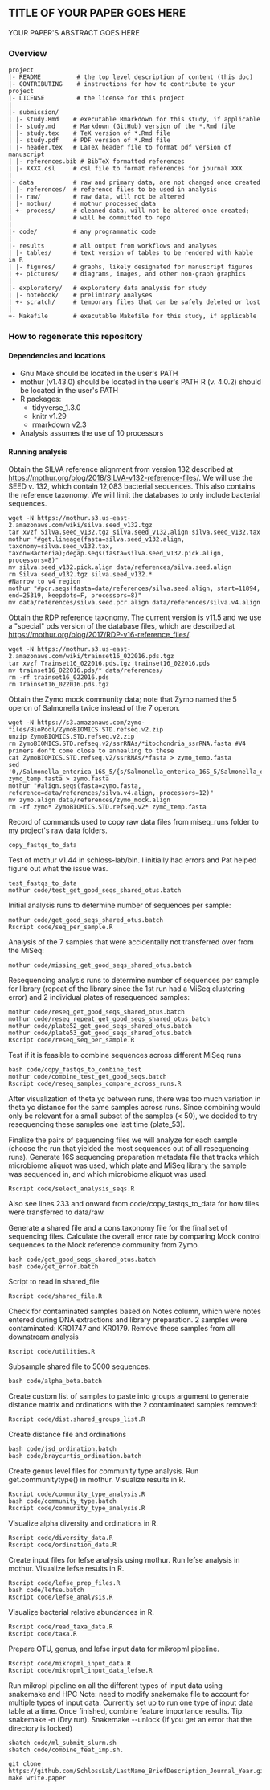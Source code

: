 
## TITLE OF YOUR PAPER GOES HERE

YOUR PAPER'S ABSTRACT GOES HERE




### Overview

	project
	|- README          # the top level description of content (this doc)
	|- CONTRIBUTING    # instructions for how to contribute to your project
	|- LICENSE         # the license for this project
	|
	|- submission/
	| |- study.Rmd    # executable Rmarkdown for this study, if applicable
	| |- study.md     # Markdown (GitHub) version of the *.Rmd file
	| |- study.tex    # TeX version of *.Rmd file
	| |- study.pdf    # PDF version of *.Rmd file
	| |- header.tex   # LaTeX header file to format pdf version of manuscript
	| |- references.bib # BibTeX formatted references
	| |- XXXX.csl     # csl file to format references for journal XXX
	|
	|- data           # raw and primary data, are not changed once created
	| |- references/  # reference files to be used in analysis
	| |- raw/         # raw data, will not be altered
	| |- mothur/      # mothur processed data
	| +- process/     # cleaned data, will not be altered once created;
	|                 # will be committed to repo
	|
	|- code/          # any programmatic code
	|
	|- results        # all output from workflows and analyses
	| |- tables/      # text version of tables to be rendered with kable in R
	| |- figures/     # graphs, likely designated for manuscript figures
	| +- pictures/    # diagrams, images, and other non-graph graphics
	|
	|- exploratory/   # exploratory data analysis for study
	| |- notebook/    # preliminary analyses
	| +- scratch/     # temporary files that can be safely deleted or lost
	|
	+- Makefile       # executable Makefile for this study, if applicable


### How to regenerate this repository

#### Dependencies and locations
* Gnu Make should be located in the user's PATH
* mothur (v1.43.0) should be located in the user's PATH
R (v. 4.0.2) should be located in the user's PATH
* R packages:
  * tidyverse_1.3.0
  * knitr v1.29
  * rmarkdown v2.3
* Analysis assumes the use of 10 processors


#### Running analysis
Obtain the SILVA reference alignment from version 132 described at https://mothur.org/blog/2018/SILVA-v132-reference-files/. We will use the SEED v. 132, which contain 12,083 bacterial sequences. This also contains the reference taxonomy. We will limit the databases to only include bacterial sequences.
```
wget -N https://mothur.s3.us-east-2.amazonaws.com/wiki/silva.seed_v132.tgz
tar xvzf Silva.seed_v132.tgz silva.seed_v132.align silva.seed_v132.tax
mothur "#get.lineage(fasta=silva.seed_v132.align, taxonomy=silva.seed_v132.tax, taxon=Bacteria);degap.seqs(fasta=silva.seed_v132.pick.align, processors=8)"
mv silva.seed_v132.pick.align data/references/silva.seed.align
rm Silva.seed_v132.tgz silva.seed_v132.*
#Narrow to v4 region
mothur "#pcr.seqs(fasta=data/references/silva.seed.align, start=11894, end=25319, keepdots=F, processors=8)"
mv data/references/silva.seed.pcr.align data/references/silva.v4.align
```
Obtain the RDP reference taxonomy. The current version is v11.5 and we use a "special" pds version of the database files, which are described at https://mothur.org/blog/2017/RDP-v16-reference_files/.
```
wget -N https://mothur.s3.us-east-2.amazonaws.com/wiki/trainset16_022016.pds.tgz
tar xvzf Trainset16_022016.pds.tgz trainset16_022016.pds
mv trainset16_022016.pds/* data/references/
rm -rf trainset16_022016.pds
rm Trainset16_022016.pds.tgz
```
Obtain the Zymo mock community data; note that Zymo named the 5 operon of Salmonella twice instead of the 7 operon.
```
wget -N https://s3.amazonaws.com/zymo-files/BioPool/ZymoBIOMICS.STD.refseq.v2.zip
unzip ZymoBIOMICS.STD.refseq.v2.zip
rm ZymoBIOMICS.STD.refseq.v2/ssrRNAs/*itochondria_ssrRNA.fasta #V4 primers don't come close to annealing to these
cat ZymoBIOMICS.STD.refseq.v2/ssrRNAs/*fasta > zymo_temp.fasta
sed '0,/Salmonella_enterica_16S_5/{s/Salmonella_enterica_16S_5/Salmonella_enterica_16S_7/}' zymo_temp.fasta > zymo.fasta
mothur "#align.seqs(fasta=zymo.fasta, reference=data/references/silva.v4.align, processors=12)"
mv zymo.align data/references/zymo_mock.align
rm -rf zymo* ZymoBIOMICS.STD.refseq.v2* zymo_temp.fasta
```

Record of commands used to copy raw data files from miseq_runs folder to my project's raw data folders.
```
copy_fastqs_to_data
```

Test of mothur v1.44 in schloss-lab/bin. I initially had errors and Pat helped figure out what the issue was.
```
test_fastqs_to_data
mothur code/test_get_good_seqs_shared_otus.batch
```

Initial analysis runs to determine number of sequences per sample:
```
mothur code/get_good_seqs_shared_otus.batch
Rscript code/seq_per_sample.R
```

Analysis of the 7 samples that were accidentally not transferred over from the MiSeq:
```
mothur code/missing_get_good_seqs_shared_otus.batch
```

Resequencing analysis runs to determine number of sequences per sample for library (repeat of the library since the 1st run had a MiSeq clustering error) and 2 individual plates of resequenced samples:
```
mothur code/reseq_get_good_seqs_shared_otus.batch
mothur code/reseq_repeat_get_good_seqs_shared_otus.batch
mothur code/plate52_get_good_seqs_shared_otus.batch
mothur code/plate53_get_good_seqs_shared_otus.batch
Rscript code/reseq_seq_per_sample.R
```

Test if it is feasible to combine sequences across different MiSeq runs
```
bash code/copy_fastqs_to_combine_test
mothur code/combine_test_get_good_seqs.batch
Rscript code/reseq_samples_compare_across_runs.R
```
After visualization of theta yc between runs, there was too much variation in theta yc distance for the same samples across runs. Since combining would only be relevant for a small subset of the samples (< 50), we decided to try resequencing these samples one last time (plate_53).

Finalize the pairs of sequencing files we will analyze for each sample (choose the run that yielded the most sequences out of all resequencing runs). Generate 16S sequencing preparation metadata file that tracks which microbiome aliquot was used, which plate and MiSeq library the sample was sequenced in, and which microbiome aliquot was used.
```
Rscript code/select_analysis_seqs.R
```
Also see lines 233 and onward from code/copy_fastqs_to_data for how files were transferred to data/raw.

Generate a shared file and a cons.taxonomy file for the final set of sequencing files. Calculate the overall error rate by comparing Mock control sequences to the Mock reference community from Zymo.
```
bash code/get_good_seqs_shared_otus.batch
bash code/get_error.batch

```
Script to read in shared_file
```
Rscript code/shared_file.R
```

Check for contaminated samples based on Notes column, which were notes entered during DNA extractions and library preparation. 2 samples were contaminated: KR01747 and KR0179. Remove these samples from all downstream analysis
```
Rscript code/utilities.R
```

Subsample shared file to 5000 sequences.
```
bash code/alpha_beta.batch
```

Create custom list of samples to paste into groups argument to generate distance matrix and ordinations with the 2 contaminated samples removed:
```
Rscript code/dist.shared_groups_list.R
```

Create distance file and ordinations
```
bash code/jsd_ordination.batch
bash code/braycurtis_ordination.batch
```

Create genus level files for community type analysis. Run get.communitytype() in mothur. Visualize results in R.
```
Rscript code/community_type_analysis.R
bash code/community_type.batch
Rscript code/community_type_analysis.R
```

Visualize alpha diversity and ordinations in R.
```
Rscript code/diversity_data.R
Rscript code/ordination_data.R
```
Create input files for lefse analysis using mothur. Run lefse analysis in mothur. Visualize lefse results in R.
```
Rscript code/lefse_prep_files.R
bash code/lefse.batch
Rscript code/lefse_analysis.R
```
Visualize bacterial relative abundances in R.
```
Rscript code/read_taxa_data.R
Rscript code/taxa.R
```

Prepare OTU, genus, and lefse input data for mikropml pipeline.
```
Rscript code/mikropml_input_data.R
Rscript code/mikropml_input_data_lefse.R
```

Run mikropl pipeline on all the different types of input data using snakemake and HPC
Note: need to modify snakemake file to account for multiple types of input data. Currently set up to run one type of input data table at a time. Once finished, combine feature importance results.
Tip: snakemake -n (Dry run). Snakemake --unlock (If you get an error that the directory is locked)
```
sbatch code/ml_submit_slurm.sh
sbatch code/combine_feat_imp.sh.
```

```
git clone https://github.com/SchlossLab/LastName_BriefDescription_Journal_Year.git
make write.paper
```
